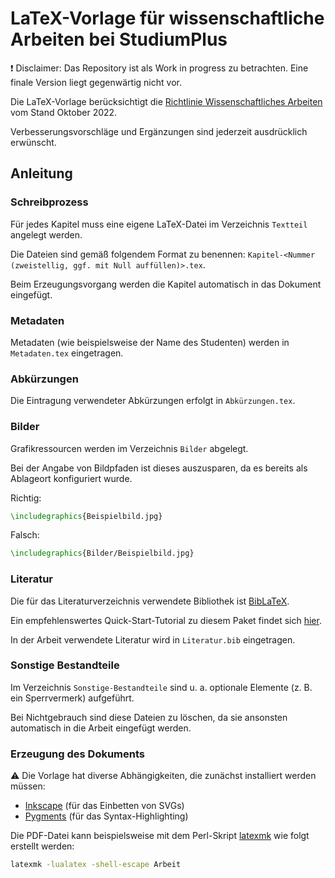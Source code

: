 # LaTeX-Vorlage für wissenschaftliche Arbeiten bei StudiumPlus
:exclamation: Disclaimer: Das Repository ist als Work in progress zu betrachten.
Eine finale Version liegt gegenwärtig nicht vor.

Die LaTeX-Vorlage berücksichtigt die [Richtlinie Wissenschaftliches Arbeiten](https://studiumplus.de/wp-content/uploads/2022/12/Richtlinie_Wiss-Arbeiten.pdf) vom Stand Oktober 2022.

Verbesserungsvorschläge und Ergänzungen sind jederzeit ausdrücklich erwünscht.

## Anleitung
### Schreibprozess
Für jedes Kapitel muss eine eigene LaTeX-Datei im Verzeichnis `Textteil` angelegt werden.

Die Dateien sind gemäß folgendem Format zu benennen: `Kapitel-<Nummer (zweistellig, ggf. mit Null auffüllen)>.tex`.

Beim Erzeugungsvorgang werden die Kapitel automatisch in das Dokument eingefügt.

### Metadaten
Metadaten (wie beispielsweise der Name des Studenten) werden in `Metadaten.tex` eingetragen.

### Abkürzungen
Die Eintragung verwendeter Abkürzungen erfolgt in `Abkürzungen.tex`.

### Bilder
Grafikressourcen werden im Verzeichnis `Bilder` abgelegt.

Bei der Angabe von Bildpfaden ist dieses auszusparen, da es bereits als Ablageort konfiguriert wurde.

Richtig:
```latex
\includegraphics{Beispielbild.jpg}
```

Falsch:
```latex
\includegraphics{Bilder/Beispielbild.jpg}
```

### Literatur
Die für das Literaturverzeichnis verwendete Bibliothek ist [BibLaTeX](https://ctan.org/pkg/biblatex?lang=en).

Ein empfehlenswertes Quick-Start-Tutorial zu diesem Paket findet sich [hier](https://en.wikibooks.org/wiki/LaTeX/Bibliographies_with_biblatex_and_biber).

In der Arbeit verwendete Literatur wird in `Literatur.bib` eingetragen.

### Sonstige Bestandteile
Im Verzeichnis `Sonstige-Bestandteile` sind u. a. optionale Elemente (z. B. ein Sperrvermerk) aufgeführt.

Bei Nichtgebrauch sind diese Dateien zu löschen, da sie ansonsten automatisch in die Arbeit eingefügt werden.

### Erzeugung des Dokuments
:warning: Die Vorlage hat diverse Abhängigkeiten, die zunächst installiert werden müssen:
- [Inkscape](https://inkscape.org/) (für das Einbetten von SVGs)
- [Pygments](https://pygments.org/) (für das Syntax-Highlighting)

Die PDF-Datei kann beispielsweise mit dem Perl-Skript [latexmk](https://ctan.org/pkg/latexmk/?lang=en) wie folgt erstellt werden:
```bash
latexmk -lualatex -shell-escape Arbeit
```